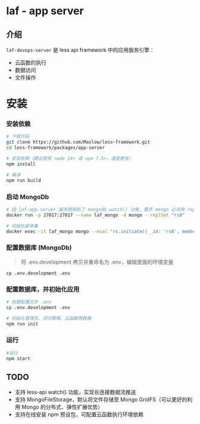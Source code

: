 # laf - app server

## 介绍

`laf-devops-server` 是 less api framework 中的应用服务引擎：

  - 云函数的执行
  - 数据访问
  - 文件操作

# 安装

### 安装依赖

```sh
# 下载代码
git clone https://github.com/Maslow/less-framework.git
cd less-framework/packages/app-server

# 安装依赖（建议使用 node 14+ 或 npm 7.5+，速度更快）
npm install

# 编译
npm run build
```

### 启动 MongoDb

```sh
# 因 laf-app-server 服务使用到了 mongodb watch() 功能，要求 mongo 必须用 replica 或 cluster 模式
docker run -p 27017:27017 --name laf_mongo -d mongo --replSet "rs0"

# 初始化副本集
docker exec -it laf_mongo mongo --eval "rs.initiate({ _id: 'rs0', members: [{ _id: 0, host:'localhost:27017'}]})"
```

### 配置数据库 (MongoDb)

> 将 .env.development 拷贝并重命名为 .env，编辑里面的环境变量

```
cp .env.development .env
```

### 配置数据库，并初始化应用

```sh
# 创建配置文件 .env
cp .env.development .env

# 初始化管理员、访问策略、云函数等数据
npm run init
```

### 运行

```sh
#运行
npm start

```

## TODO

- 支持 less-api watch() 功能，实现长连接数据流推送
- 支持 MongoFileStorage，默认将文件存储至 Mongo GridFS（可以更好的利用 Mongo 的分布式、弹性扩展优势）
- 支持在线安装 npm 预设包，可配置云函数执行环境依赖
